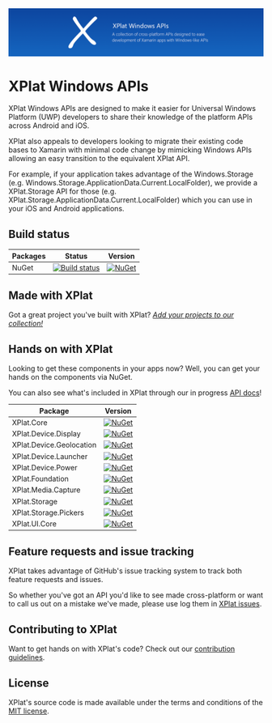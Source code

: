 <img src="Assets/ProjectBanner.png" alt="XPlat Windows APIs" />

# XPlat Windows APIs

XPlat Windows APIs are designed to make it easier for Universal Windows Platform (UWP) developers to share their knowledge of the platform APIs across Android and iOS. 

XPlat also appeals to developers looking to migrate their existing code bases to Xamarin with minimal code change by mimicking Windows APIs allowing an easy transition to the equivalent XPlat API.

For example, if your application takes advantage of the Windows.Storage (e.g. Windows.Storage.ApplicationData.Current.LocalFolder), we provide a XPlat.Storage API for those (e.g. XPlat.Storage.ApplicationData.Current.LocalFolder) which you can use in your iOS and Android applications. 

## Build status

| Packages | Status | Version |
| ------ | ------ | ------ |
| NuGet | [![Build status](https://dev.azure.com/jamesmcroft/XPlat%20Windows%20APIs/_apis/build/status/XPlat.CI)](https://dev.azure.com/jamesmcroft/XPlat%20Windows%20APIs/_build/latest?definitionId=24) | [![NuGet](https://img.shields.io/nuget/v/XPlat.Core.svg)](https://www.nuget.org/packages/XPlat.Core/) |

## Made with XPlat

Got a great project you've built with XPlat? [*Add your projects to our collection!*](PROJECTS.md)

## Hands on with XPlat
Looking to get these components in your apps now? Well, you can get your hands on the components via NuGet.

You can also see what's included in XPlat through our in progress [API docs](https://xplat.gitbook.io/docs/)!

| Package | Version |
| ------ | ------ |
| XPlat.Core | [![NuGet](https://img.shields.io/nuget/v/XPlat.Core.svg)](https://www.nuget.org/packages/XPlat.Core/) |
| XPlat.Device.Display | [![NuGet](https://img.shields.io/nuget/v/XPlat.Device.Display.svg)](https://www.nuget.org/packages/XPlat.Device.Display/) |
| XPlat.Device.Geolocation | [![NuGet](https://img.shields.io/nuget/v/XPlat.Device.Geolocation.svg)](https://www.nuget.org/packages/XPlat.Device.Geolocation/) |
| XPlat.Device.Launcher | [![NuGet](https://img.shields.io/nuget/v/XPlat.Device.Launcher.svg)](https://www.nuget.org/packages/XPlat.Device.Launcher/) |
| XPlat.Device.Power | [![NuGet](https://img.shields.io/nuget/v/XPlat.Device.Power.svg)](https://www.nuget.org/packages/XPlat.Device.Power/) |
| XPlat.Foundation | [![NuGet](https://img.shields.io/nuget/v/XPlat.Foundation.svg)](https://www.nuget.org/packages/XPlat.Foundation/) |
| XPlat.Media.Capture | [![NuGet](https://img.shields.io/nuget/v/XPlat.Media.Capture.svg)](https://www.nuget.org/packages/XPlat.Media.Capture/) |
| XPlat.Storage | [![NuGet](https://img.shields.io/nuget/v/XPlat.Storage.svg)](https://www.nuget.org/packages/XPlat.Storage/) |
| XPlat.Storage.Pickers | [![NuGet](https://img.shields.io/nuget/v/XPlat.Storage.Pickers.svg)](https://www.nuget.org/packages/XPlat.Storage.Pickers/) |
| XPlat.UI.Core | [![NuGet](https://img.shields.io/nuget/v/XPlat.UI.Core.svg)](https://www.nuget.org/packages/XPlat.UI.Core/) |

## Feature requests and issue tracking

XPlat takes advantage of GitHub's issue tracking system to track both feature requests and issues. 

So whether you've got an API you'd like to see made cross-platform or want to call us out on a mistake we've made, please use log them in [XPlat issues](https://github.com/jamesmcroft/XPlat-Windows-APIs/issues).

## Contributing to XPlat

Want to get hands on with XPlat's code? Check out our [contribution guidelines](CONTRIBUTING.md).

## License

XPlat's source code is made available under the terms and conditions of the [MIT license](LICENSE).
